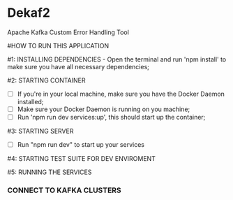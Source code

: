 # Dekaf2

Apache Kafka Custom Error Handling Tool

#HOW TO RUN THIS APPLICATION

#1: INSTALLING DEPENDENCIES - Open the terminal and run 'npm install' to make sure you have all necessary dependencies;

#2: STARTING CONTAINER

- [ ] If you're in your local machine, make sure you have the Docker Daemon installed;
- [ ] Make sure your Docker Daemon is running on you machine;
- [ ] Run 'npm run dev services:up', this should start up the container;

#3: STARTING SERVER

- [ ] Run "npm run dev" to start up your services

#4: STARTING TEST SUITE FOR DEV ENVIROMENT

#5: RUNNING THE SERVICES

### CONNECT TO KAFKA CLUSTERS
